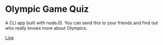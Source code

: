 # Olympic Game Quiz
A CLI app built with nodeJS. You can send this to your friends and find out who really knows more about Olympics.

[ Live ](https://replit.com/@TechKrats/2021-Olympics-quiz?embed=true)
